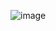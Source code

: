 ![image](https://user-images.githubusercontent.com/37008964/129824480-5806e229-d22d-4de9-bc58-be3aa601d310.png)
